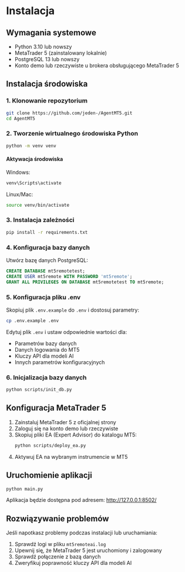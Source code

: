 # Instalacja

## Wymagania systemowe

- Python 3.10 lub nowszy
- MetaTrader 5 (zainstalowany lokalnie)
- PostgreSQL 13 lub nowszy
- Konto demo lub rzeczywiste u brokera obsługującego MetaTrader 5

## Instalacja środowiska

### 1. Klonowanie repozytorium

```bash
git clone https://github.com/jeden-/AgentMT5.git
cd AgentMT5
```

### 2. Tworzenie wirtualnego środowiska Python

```bash
python -m venv venv
```

#### Aktywacja środowiska

Windows:
```bash
venv\Scripts\activate
```

Linux/Mac:
```bash
source venv/bin/activate
```

### 3. Instalacja zależności

```bash
pip install -r requirements.txt
```

### 4. Konfiguracja bazy danych

Utwórz bazę danych PostgreSQL:

```sql
CREATE DATABASE mt5remotetest;
CREATE USER mt5remote WITH PASSWORD 'mt5remote';
GRANT ALL PRIVILEGES ON DATABASE mt5remotetest TO mt5remote;
```

### 5. Konfiguracja pliku .env

Skopiuj plik `.env.example` do `.env` i dostosuj parametry:

```bash
cp .env.example .env
```

Edytuj plik `.env` i ustaw odpowiednie wartości dla:
- Parametrów bazy danych
- Danych logowania do MT5
- Kluczy API dla modeli AI
- Innych parametrów konfiguracyjnych

### 6. Inicjalizacja bazy danych

```bash
python scripts/init_db.py
```

## Konfiguracja MetaTrader 5

1. Zainstaluj MetaTrader 5 z oficjalnej strony
2. Zaloguj się na konto demo lub rzeczywiste
3. Skopiuj pliki EA (Expert Advisor) do katalogu MT5:
   ```bash
   python scripts/deploy_ea.py
   ```
4. Aktywuj EA na wybranym instrumencie w MT5

## Uruchomienie aplikacji

```bash
python main.py
```

Aplikacja będzie dostępna pod adresem: http://127.0.0.1:8502/

## Rozwiązywanie problemów

Jeśli napotkasz problemy podczas instalacji lub uruchamiania:

1. Sprawdź logi w pliku `mt5remoteai.log`
2. Upewnij się, że MetaTrader 5 jest uruchomiony i zalogowany
3. Sprawdź połączenie z bazą danych
4. Zweryfikuj poprawność kluczy API dla modeli AI 
